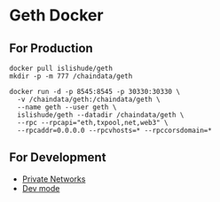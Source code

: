 # Geth Docker

## For Production

```shell
docker pull islishude/geth
mkdir -p -m 777 /chaindata/geth

docker run -d -p 8545:8545 -p 30330:30330 \
  -v /chaindata/geth:/chaindata/geth \
  --name geth --user geth \
  islishude/geth --datadir /chaindata/geth \
  --rpc --rpcapi="eth,txpool,net,web3" \
  --rpcaddr=0.0.0.0 --rpcvhosts=* --rpccorsdomain=* 
```

## For Development

- [Private Networks](https://geth.ethereum.org/docs/interface/private-network)
- [Dev mode](https://geth.ethereum.org/getting-started/dev-mode)